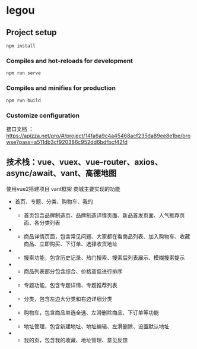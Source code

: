 # legou

## Project setup
```
npm install
```

### Compiles and hot-reloads for development
```
npm run serve
```

### Compiles and minifies for production
```
npm run build
```

### Customize configuration
 接口文档 ： https://apizza.net/pro/#/project/14fa6a9c4a45468acf235da89ee8e1be/browse?pass=a511db3cf920386c952dd6bdfbcf42fd

## 技术栈：vue、vuex、vue-router、axios、async/await、vant、高德地图
使用vue2搭建项目 vant框架
商城主要实现的功能
- 首页、专题、分类、购物车、我的
- - 首页包含品牌制造页、品牌制造详情页面、新品首发页面、人气推荐页面、各分类列表
- - 商品详情页面，包含常见问题、大家都在看商品列表、加入购物车、收藏商品、立即购买、下订单、选择收货地址
- - 搜索功能，包含历史记录、热门搜索、搜索后列表展示、模糊搜索提示
- - 商品列表部分包含综合、价格高低进行排序
- - 专题功能，包含专题详情、专题推荐列表
- - 分类，包含左边大分类和右边详细分类
- - 购物车，包含商品单选全选、左滑删除商品、下订单等功能
- - 地址管理，包含新建地址、地址编辑、左滑删除、设置默认地址
- - 我的页，包含我的收藏、地址管理、意见反馈

## 

